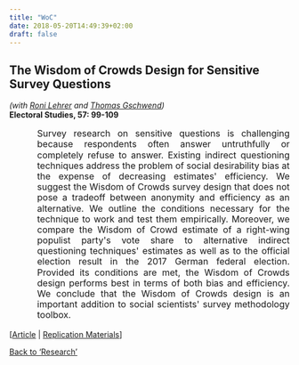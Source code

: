 ```yaml
---
title: "WoC"
date: 2018-05-20T14:49:39+02:00
draft: false
---
```


## The Wisdom of Crowds Design for Sensitive Survey Questions
*(with <a href="http://www.ronilehrer.com" target="_blank">Roni Lehrer</a> and <a href="http://methods.sowi.uni-mannheim.de/thomas_gschwend/" target="_blank">Thomas Gschwend</a>)*<br>
<b>Electoral Studies, 57: 99-109</b>
<div style="margin-left: 50px;"><font size=3><p style="line-height: 1.2;" align="justify" class="hyphens">Survey research on sensitive questions is challenging because respondents often answer untruthfully or completely refuse to answer. Existing indirect questioning techniques address the problem of social desirability bias at the expense of decreasing estimates&#039; efficiency. We suggest the Wisdom of Crowds survey design that does not pose a tradeoff between anonymity and efficiency as an alternative. We outline the conditions necessary for the technique to work and test them empirically. Moreover, we compare the Wisdom of Crowd estimate of a right-wing populist party&#039;s vote share to alternative indirect questioning techniques&#039; estimates as well as to the official election result in the 2017 German federal election. Provided its conditions are met, the Wisdom of Crowds design performs best in terms of both bias and efficiency. We conclude that the Wisdom of Crowds design is an important addition to social scientists&#039; survey methodology toolbox.</p></font></div>

[<a href="https://doi.org/10.1016/j.electstud.2018.09.012" target="_blank">Article</a> | <a href="https://doi.org/10.7910/DVN/KHIMOS" target="_blank">Replication Materials</a>]

<a href="/research">Back to &lsquo;Research&rsquo;</a>
